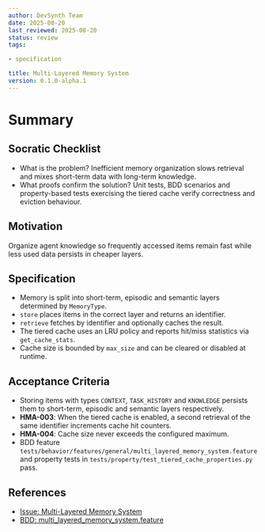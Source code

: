 ```yaml
---
author: DevSynth Team
date: 2025-08-20
last_reviewed: 2025-08-20
status: review
tags:

- specification

title: Multi-Layered Memory System
version: 0.1.0-alpha.1
---
```


<!--
Required metadata fields:
- author: document author
- date: creation date
- last_reviewed: last review date
- status: draft | review | published
- tags: search keywords
- title: short descriptive name
- version: specification version
-->

# Summary

## Socratic Checklist
 - What is the problem?
   Inefficient memory organization slows retrieval and mixes short-term data
   with long-term knowledge.
 - What proofs confirm the solution?
   Unit tests, BDD scenarios and property-based tests exercising the tiered
   cache verify correctness and eviction behaviour.

## Motivation
Organize agent knowledge so frequently accessed items remain fast while less
used data persists in cheaper layers.

## Specification
- Memory is split into short-term, episodic and semantic layers determined by
  `MemoryType`.
- `store` places items in the correct layer and returns an identifier.
- `retrieve` fetches by identifier and optionally caches the result.
- The tiered cache uses an LRU policy and reports hit/miss statistics via
  `get_cache_stats`.
- Cache size is bounded by `max_size` and can be cleared or disabled at runtime.

## Acceptance Criteria
- Storing items with types `CONTEXT`, `TASK_HISTORY` and `KNOWLEDGE` persists
  them to short-term, episodic and semantic layers respectively.
- **HMA-003**: When the tiered cache is enabled, a second retrieval of the same
  identifier increments cache hit counters.
- **HMA-004**: Cache size never exceeds the configured maximum.
- BDD feature `tests/behavior/features/general/multi_layered_memory_system.feature`
  and property tests in `tests/property/test_tiered_cache_properties.py` pass.

## References

- [Issue: Multi-Layered Memory System](../../issues/multi-layered-memory-system.md)
- [BDD: multi_layered_memory_system.feature](../../tests/behavior/features/multi_layered_memory_system.feature)
